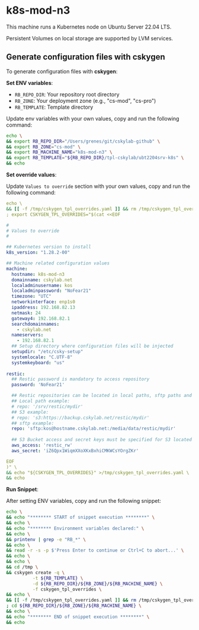 # k8s-mod-n3

This machine runs a Kubernetes node on Ubuntu Server 22.04 LTS.

Persistent Volumes on local storage are supported by LVM services.

## Generate configuration files with cskygen

To generate configuration files with **cskygen**:

**Set ENV variables**:

- `RB_REPO_DIR`: Your repository root directory
- `RB_ZONE`: Your deployment zone (e.g., "cs-mod", "cs-pro")
- `RB_TEMPLATE`: Template directory

Update env variables with your own values, copy and run the following command:

```bash
echo \
&& export RB_REPO_DIR="/Users/grenes/git/cskylab-github" \
&& export RB_ZONE="cs-mod" \
&& export RB_MACHINE_NAME="k8s-mod-n3" \
&& export RB_TEMPLATE="${RB_REPO_DIR}/tpl-cskylab/ubt2204srv-k8s" \
&& echo
```

**Set override values**:

Update `Values to override` section with your own values, copy and run the following command:

```yaml
echo \
&& [[ -f /tmp/cskygen_tpl_overrides.yaml ]] && rm /tmp/cskygen_tpl_overrides.yaml \
; export CSKYGEN_TPL_OVERRIDES="$(cat <<EOF

#
# Values to override
#

## Kubernetes version to install
k8s_version: "1.28.2-00"

## Machine related configuration values
machine:
  hostname: k8s-mod-n3
  domainname: cskylab.net
  localadminusername: kos
  localadminpassword: "NoFear21"
  timezone: "UTC"
  networkinterface: enp1s0
  ipaddress: 192.168.82.13
  netmask: 24
  gateway4: 192.168.82.1
  searchdomainnames:
    - cskylab.net
  nameservers:
    - 192.168.82.1
  ## Setup directory where configuration files will be injected
  setupdir: "/etc/csky-setup"
  systemlocale: "C.UTF-8"
  systemkeyboard: "us"
  
restic:
  ## Restic password is mandatory to access repository
  password: 'NoFear21'

  ## Restic repositories can be located in local paths, sftp paths and s3 buckets
  ## Local path example:
  # repo: '/srv/restic/mydir'
  ## S3 example:
  # repo: 's3:https://backup.cskylab.net/restic/mydir'
  ## sftp example:
  repo: 'sftp:kos@hostname.cskylab.net:/media/data/restic/mydir'
  
  ## S3 Bucket access and secret keys must be specified for S3 located repositories
  aws_access: 'restic_rw'
  aws_secret: 'iZ6Qpx1WiqmXXoXKxBxhiCMKWCsYOrgZKr'

EOF
)" \
&& echo "${CSKYGEN_TPL_OVERRIDES}" >/tmp/cskygen_tpl_overrides.yaml \
&& echo
```

**Run Snippet**:

After setting ENV variables, copy and run the following snippet:

```bash
echo \
&& echo "******** START of snippet execution ********" \
&& echo \
&& echo "******** Environment variables declared:" \
&& echo \
&& printenv | grep -e "RB_*" \
&& echo \
&& read -r -s -p $'Press Enter to continue or Ctrl+C to abort...' \
&& echo \
&& echo \
&& cd /tmp \
&& cskygen create -q \
          -t ${RB_TEMPLATE} \
          -d ${RB_REPO_DIR}/${RB_ZONE}/${RB_MACHINE_NAME} \
          -f cskygen_tpl_overrides \
&& echo \
&& [[ -f /tmp/cskygen_tpl_overrides.yaml ]] && rm /tmp/cskygen_tpl_overrides.yaml \
; cd ${RB_REPO_DIR}/${RB_ZONE}/${RB_MACHINE_NAME} \
&& echo \
&& echo "******** END of snippet execution ********" \
&& echo
```
